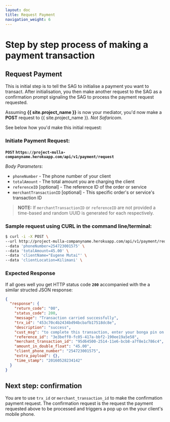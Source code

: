 ```yaml
---
layout: doc
title: Request Payment
navigation_weight: 6
---
```


# Step by step process of making a payment transaction

## Request Payment

This is initial step is to tell the SAG to initialise a payment you want to transact. After
initialisation, you then make another request to the SAG as a confirmation prompt signaling the
SAG to process the payment request requested.

Assuming __{{ site.project_name }}__ is now your mediator, you'd now make a __POST__ request to
{{ site.project_name }}. _Not Safaricom_.

See below how you'd make this initial request:

### Initiate Payment Request:

__`POST`__ __`https://project-mulla-companyname.herokuapp.com/api/v1/payment/request`__

_Body Parameters_:

- `phoneNumber` - The phone number of your client
- `totalAmount` - The total amount you are charging the client
- `referenceID` [optional] - The reference ID of the order or service
- `merchantTransactionID` [optional] - This specific order's or service's transaction ID

> __NOTE:__ If `merchantTransactionID` or `referenceID` are not provided a time-based and random
UUID is generated for each respectively.

### Sample request using CURL in the command line/terminal:

```bash
$ curl -i -X POST \
--url http://project-mulla-companyname.herokuapp.com/api/v1/payment/request \
--data 'phoneNumber=254723001575' \
--data 'totalAmount=45.00' \
--data 'clientName="Eugene Mutai"' \
--data 'clientLocation=Kilimani' \
```

### Expected Response

If all goes well you get HTTP status code **`200`** accompanied with the a similar structed JSON response:

```json
{
  "response": {
    "return_code": "00",
    "status_code": 200,
    "message": "Transaction carried successfully",
    "trx_id": "453c70c4b2434bd94bcbafb17518dc8e",
    "description": "success",
    "cust_msg": "to complete this transaction, enter your bonga pin on your handset. if you don't have one dial *126*5# for instructions",
    "reference_id": "3e3beff0-fc05-417a-bbf2-190ee19a5e58",
    "merchant_transaction_id": "95d64500-2514-11e6-bcb8-a7f8e1c786c4",
    "amount_in_double_float": "45.00",
    "client_phone_number": "254723001575",
    "extra_payload": {},
    "time_stamp": "20160528234142"
  }
}
```

## Next step: confirmation

You are to use `trx_id` or `merchant_transaction_id` to make the confirmation payment
request. The confirmation request is the request the payment requested above to be processed and
triggers a pop up on the your client's mobile phone.
